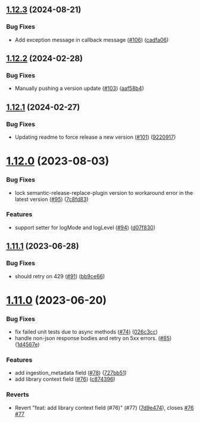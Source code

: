 ## [1.12.3](https://github.com/amplitude/Amplitude-Java/compare/v1.12.2...v1.12.3) (2024-08-21)


### Bug Fixes

* Add exception message in callback message ([#106](https://github.com/amplitude/Amplitude-Java/issues/106)) ([cadfa06](https://github.com/amplitude/Amplitude-Java/commit/cadfa0676c54e84b5dab2cbeec65f233d7816777))

## [1.12.2](https://github.com/amplitude/Amplitude-Java/compare/v1.12.1...v1.12.2) (2024-02-28)


### Bug Fixes

* Manually pushing a version update ([#103](https://github.com/amplitude/Amplitude-Java/issues/103)) ([aaf58b4](https://github.com/amplitude/Amplitude-Java/commit/aaf58b411b9d0deb6144eb88ea8c0e0d84637191))

## [1.12.1](https://github.com/amplitude/Amplitude-Java/compare/v1.12.0...v1.12.1) (2024-02-27)


### Bug Fixes

* Updating readme to force release a new version ([#101](https://github.com/amplitude/Amplitude-Java/issues/101)) ([9220917](https://github.com/amplitude/Amplitude-Java/commit/9220917372c51083a8ce827333b2897ebee391d2))

# [1.12.0](https://github.com/amplitude/Amplitude-Java/compare/v1.11.1...v1.12.0) (2023-08-03)


### Bug Fixes

* lock semantic-release-replace-plugin version to workaround error in the latest version ([#95](https://github.com/amplitude/Amplitude-Java/issues/95)) ([7c8fd83](https://github.com/amplitude/Amplitude-Java/commit/7c8fd83c00175dfbfa200734d85e2502e8afcd46))


### Features

* support setter for logMode and logLevel ([#94](https://github.com/amplitude/Amplitude-Java/issues/94)) ([d07f830](https://github.com/amplitude/Amplitude-Java/commit/d07f83085a874a26d734bceea77f44b290157508))

## [1.11.1](https://github.com/amplitude/Amplitude-Java/compare/v1.11.0...v1.11.1) (2023-06-28)


### Bug Fixes

* should retry on 429 ([#91](https://github.com/amplitude/Amplitude-Java/issues/91)) ([bb9ce66](https://github.com/amplitude/Amplitude-Java/commit/bb9ce6680c268db318feb25ec12ac0d0f3d76df0))

# [1.11.0](https://github.com/amplitude/Amplitude-Java/compare/v1.10.0...v1.11.0) (2023-06-20)


### Bug Fixes

* fix failed unit tests due to async methods ([#74](https://github.com/amplitude/Amplitude-Java/issues/74)) ([026c3cc](https://github.com/amplitude/Amplitude-Java/commit/026c3cc42f957272dfdef9522e9cd9ceac1c1b54))
* handle non-json response bodies and retry on 5xx errors. ([#85](https://github.com/amplitude/Amplitude-Java/issues/85)) ([1d4567e](https://github.com/amplitude/Amplitude-Java/commit/1d4567e9f5c0c19ca6e6245ec8e8731437e24bd2))


### Features

* add ingestion_metadata field ([#78](https://github.com/amplitude/Amplitude-Java/issues/78)) ([727bb51](https://github.com/amplitude/Amplitude-Java/commit/727bb51ba9d88060e4480e6260e29baea59194cd))
* add library context field ([#76](https://github.com/amplitude/Amplitude-Java/issues/76)) ([c874396](https://github.com/amplitude/Amplitude-Java/commit/c87439673ddcab22868cde8be53047b9a7d4dc31))


### Reverts

* Revert "feat: add library context field (#76)" (#77) ([7d9e474](https://github.com/amplitude/Amplitude-Java/commit/7d9e474ffcf292a9329015aadc17379b6bfe729c)), closes [#76](https://github.com/amplitude/Amplitude-Java/issues/76) [#77](https://github.com/amplitude/Amplitude-Java/issues/77)
